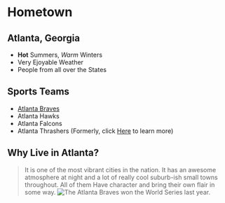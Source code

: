 # Hometown
## Atlanta, Georgia
* **Hot** Summers, _Warm_ Winters
* Very Ejoyable Weather
* People from all over the States
## Sports Teams
* [Atlanta Braves](https://www.mlb.com/braves)
* Atlanta Hawks
* Atlanta Falcons
* Atlanta Thrashers (Formerly, click [Here](https://www.theguardian.com/sport/2022/mar/17/arizona-coyotes-gila-river-arena-tax-lockout-move-glendale-tempe-hockey-nhl) to learn more)
## Why Live in Atlanta?
>It is one of the most vibrant cities in the nation. It has an awesome atmosphere at night and a lot of really cool suburb-ish small towns throughout. All of them Have character and bring their own flair in some way.
![The Atlanta Braves won the World Series last year.](colesMidtermWeb/download.png)
